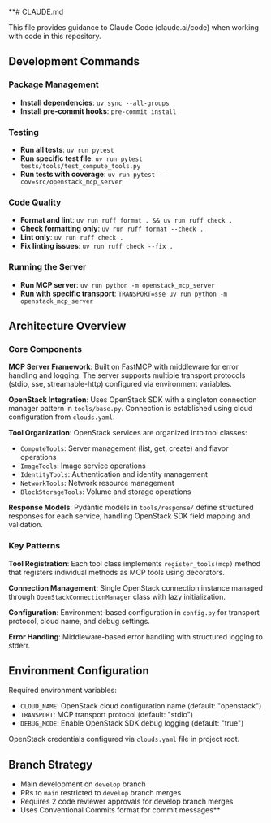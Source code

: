 **# CLAUDE.md

This file provides guidance to Claude Code (claude.ai/code) when working with code in this repository.

## Development Commands

### Package Management
- **Install dependencies**: `uv sync --all-groups`
- **Install pre-commit hooks**: `pre-commit install`

### Testing
- **Run all tests**: `uv run pytest`
- **Run specific test file**: `uv run pytest tests/tools/test_compute_tools.py`
- **Run tests with coverage**: `uv run pytest --cov=src/openstack_mcp_server`

### Code Quality
- **Format and lint**: `uv run ruff format . && uv run ruff check .`
- **Check formatting only**: `uv run ruff format --check .`
- **Lint only**: `uv run ruff check .`
- **Fix linting issues**: `uv run ruff check --fix .`

### Running the Server
- **Run MCP server**: `uv run python -m openstack_mcp_server`
- **Run with specific transport**: `TRANSPORT=sse uv run python -m openstack_mcp_server`

## Architecture Overview

### Core Components

**MCP Server Framework**: Built on FastMCP with middleware for error handling and logging. The server supports multiple transport protocols (stdio, sse, streamable-http) configured via environment variables.

**OpenStack Integration**: Uses OpenStack SDK with a singleton connection manager pattern in `tools/base.py`. Connection is established using cloud configuration from `clouds.yaml`.

**Tool Organization**: OpenStack services are organized into tool classes:
- `ComputeTools`: Server management (list, get, create) and flavor operations
- `ImageTools`: Image service operations  
- `IdentityTools`: Authentication and identity management
- `NetworkTools`: Network resource management
- `BlockStorageTools`: Volume and storage operations

**Response Models**: Pydantic models in `tools/response/` define structured responses for each service, handling OpenStack SDK field mapping and validation.

### Key Patterns

**Tool Registration**: Each tool class implements `register_tools(mcp)` method that registers individual methods as MCP tools using decorators.

**Connection Management**: Single OpenStack connection instance managed through `OpenStackConnectionManager` class with lazy initialization.

**Configuration**: Environment-based configuration in `config.py` for transport protocol, cloud name, and debug settings.

**Error Handling**: Middleware-based error handling with structured logging to stderr.

## Environment Configuration

Required environment variables:
- `CLOUD_NAME`: OpenStack cloud configuration name (default: "openstack")
- `TRANSPORT`: MCP transport protocol (default: "stdio")
- `DEBUG_MODE`: Enable OpenStack SDK debug logging (default: "true")

OpenStack credentials configured via `clouds.yaml` file in project root.

## Branch Strategy

- Main development on `develop` branch
- PRs to `main` restricted to `develop` branch merges
- Requires 2 code reviewer approvals for develop branch merges
- Uses Conventional Commits format for commit messages**